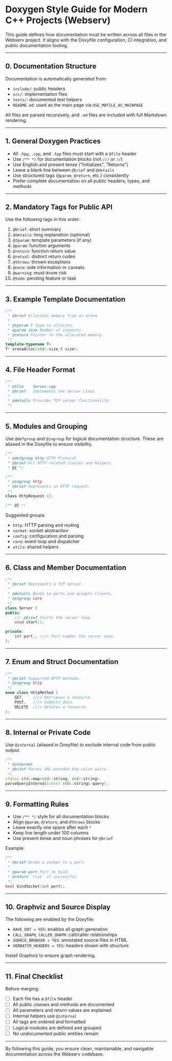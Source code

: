 # Doxygen Style Guide for Modern C++ Projects (Webserv)

This guide defines how documentation must be written across all files in the Webserv project.
It aligns with the Doxyfile configuration, CI integration, and public documentation tooling.

---

## 0. Documentation Structure

Documentation is automatically generated from:

* `include/`: public headers
* `src/`: implementation files
* `tests/`: documented test helpers
* `README.md`: used as the main page via `USE_MDFILE_AS_MAINPAGE`

All files are parsed recursively, and `.md` files are included with full Markdown rendering.

---

## 1. General Doxygen Practices

* All `.hpp`, `.cpp`, and `.tpp` files must start with a `@file` header
* Use `/** */` for documentation blocks (not `///` or `//`)
* Use English and present tense ("Initializes", "Returns")
* Leave a blank line between `@brief` and `@details`
* Use structured tags (`@param`, `@return`, etc.) consistently
* Prefer complete documentation on all public headers, types, and methods

---

## 2. Mandatory Tags for Public API

Use the following tags in this order:

1. `@brief`: short summary
2. `@details`: long explanation (optional)
3. `@tparam`: template parameters (if any)
4. `@param`: function arguments
5. `@return`: function return value
6. `@retval`: distinct return codes
7. `@throws`: thrown exceptions
8. `@note`: side information or caveats
9. `@warning`: must-know risk
10. `@todo`: pending feature or task

---

## 3. Example Template Documentation

```cpp
/**
 * @brief Allocates memory from an arena.
 *
 * @tparam T Type to allocate.
 * @param size Number of elements.
 * @return Pointer to the allocated memory.
 */
template<typename T>
T* arenaAlloc(std::size_t size);
```

---

## 4. File Header Format

```cpp
/**
 * @file    Server.cpp
 * @brief   Implements the Server class.
 *
 * @details Provides TCP server functionality.
 */
```

---

## 5. Modules and Grouping

Use `@defgroup` and `@ingroup` for logical documentation structure.
These are aliased in the Doxyfile to ensure visibility.

```cpp
/**
 * @defgroup http HTTP Protocol
 * @brief All HTTP-related classes and helpers.
 * @{ */

/**
 * @ingroup http
 * @brief Represents an HTTP request.
 */
class HttpRequest {};

/** @} */
```

Suggested groups:

* `http`: HTTP parsing and routing
* `socket`: socket abstraction
* `config`: configuration and parsing
* `core`: event loop and dispatcher
* `utils`: shared helpers

---

## 6. Class and Member Documentation

```cpp
/**
 * @brief Represents a TCP server.
 *
 * @details Binds to ports and accepts clients.
 * @ingroup core
 */
class Server {
public:
    /// @brief Starts the server loop.
    void start();

private:
    int port_; ///< Port number the server uses.
};
```

---

## 7. Enum and Struct Documentation

```cpp
/**
 * @brief Supported HTTP methods.
 * @ingroup http
 */
enum class HttpMethod {
    GET,    ///< Retrieves a resource.
    POST,   ///< Submits data.
    DELETE  ///< Deletes a resource.
};
```

---

## 8. Internal or Private Code

Use `@internal` (aliased in Doxyfile) to exclude internal code from public output.

```cpp
/**
 * @internal
 * @brief Parses URL-encoded key-value pairs.
 */
static std::map<std::string, std::string>
parseQueryInternal(const std::string& query);
```

---

## 9. Formatting Rules

* Use `/** */` style for all documentation blocks
* Align `@param`, `@return`, and `@throws` blocks
* Leave exactly one space after each `*`
* Keep line length under 100 columns
* Use present tense and noun phrases for `@brief`

Example:

```cpp
/**
 * @brief Binds a socket to a port.
 *
 * @param port Port to bind.
 * @return `true` if successful.
 */
bool bindSocket(int port);
```

---

## 10. Graphviz and Source Display

The following are enabled by the Doxyfile:

* `HAVE_DOT = YES`: enables all graph generation
* `CALL_GRAPH`, `CALLER_GRAPH`: call/caller relationships
* `SOURCE_BROWSER = YES`: annotated source files in HTML
* `VERBATIM_HEADERS = YES`: headers shown with structure

Install Graphviz to ensure graph rendering.

---

## 11. Final Checklist

Before merging:

* [ ] Each file has a `@file` header
* [ ] All public classes and methods are documented
* [ ] All parameters and return values are explained
* [ ] Internal helpers use `@internal`
* [ ] All tags are ordered and formatted
* [ ] Logical modules are defined and grouped
* [ ] No undocumented public entities remain

---

By following this guide, you ensure clean, maintainable, and navigable documentation across the Webserv codebase.
